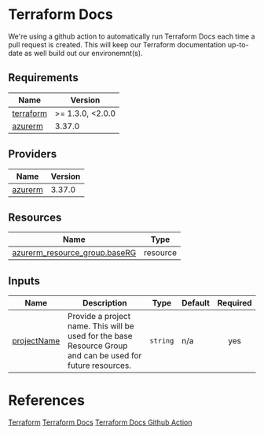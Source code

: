 # Terraform Docs

We're using a github action to automatically run Terraform Docs each time a pull request is created.  This will keep our Terraform documentation up-to-date as well build out our environemnt(s).

<!-- BEGIN_TF_DOCS -->
## Requirements

| Name | Version |
|------|---------|
| <a name="requirement_terraform"></a> [terraform](#requirement\_terraform) | >= 1.3.0, <2.0.0 |
| <a name="requirement_azurerm"></a> [azurerm](#requirement\_azurerm) | 3.37.0 |

## Providers

| Name | Version |
|------|---------|
| <a name="provider_azurerm"></a> [azurerm](#provider\_azurerm) | 3.37.0 |

## Resources

| Name | Type |
|------|------|
| [azurerm_resource_group.baseRG](https://registry.terraform.io/providers/hashicorp/azurerm/3.37.0/docs/resources/resource_group) | resource |

## Inputs

| Name | Description | Type | Default | Required |
|------|-------------|------|---------|:--------:|
| <a name="input_projectName"></a> [projectName](#input\_projectName) | Provide a project name. This will be used for the base Resource Group and can be used for future resources. | `string` | n/a | yes |
<!-- END_TF_DOCS -->

# References

[Terraform](https://developer.hashicorp.com/terraform/intro)
[Terraform Docs](xhttps://terraform-docs.io)
[Terraform Docs Github Action](https://github.com/terraform-docs/gh-actions)
